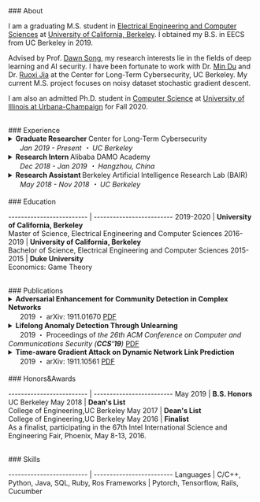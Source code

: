 <link href="/public/css/bootstrap.css" rel="stylesheet" />
<div id="about"></div>
### About

I am a graduating M.S. student in <a href="https://eecs.berkeley.edu/">Electrical Engineering and Computer Sciences</a> at <a href="https://www.berkeley.edu/">University of California, Berkeley</a>. I obtained my B.S. in EECS from UC Berkeley in 2019.

Advised by Prof. <a href="https://www2.eecs.berkeley.edu/Faculty/Homepages/song.html">Dawn Song</a>, my research interests lie in the fields of deep learning and AI security. I have been fortunate to work with Dr. <a href="https://cltc.berkeley.edu/about-us/researchers/min-du/">Min Du</a> and Dr. <a href="https://cltc.berkeley.edu/about-us/researchers/ruoxi-jia/">Ruoxi Jia</a> at the Center for Long-Term Cybersecurity, UC Berkeley. My current M.S. project focuses on noisy dataset stochastic gradient descent.

I am also an admitted Ph.D. student in <a href="https://cs.illinois.edu/">Computer Science</a> at <a href="https://illinois.edu/">University of Illinois at Urbana-Champaign</a> for Fall 2020.

<br/>
<div id="experience"></div>
### Experience

<details>
  <summary>
    <strong>Graduate Researcher </strong>
    Center for Long-Term Cybersecurity<br/>
    <em>&nbsp;&nbsp;&nbsp;&nbsp;&nbsp;&nbsp;Jan 2019 - Present&nbsp;・&nbsp;UC Berkeley</em>
  </summary>
  <p>
(Began as an undergraduate research assistant) Supervised by Prof. Dawn Song and collaborated with postdoctoral researchers Min Du and Ruoxi Jia on research projects related to deep learning and security.
  </p>
  <p>
Lifelong anomaly detection through unlearning:<br/>
• Developed LSTM models to analyze system log files.<br/>
• Maintained a small memory set of labeled data to prevent catastrophic forgetting.<br/>
• Developed a process that is much easier and faster than retraining the system from scratch.<br/>
• The experiment results show a reduction of up to 77.3% false positives and up to 76.6% false negatives on real anomaly detection dataset (Paper presented in CCS'19).
  </p>
  <p>
Adversarial enhancement for community detection in networks:<br/>
• Designs multi-objective fitness function and auto-threshold to solve the resolution limit problem and achieve consensus partition.<br/>
• Evaluated on existing community detection algorithms and the improvement of performance was 10%-30%.<br/>
• Adversarial experiments show that proposed methods can achieve stronger defense against community detection deception (Paper presented in arXiv).
  </p>
  <p>
Time-aware gradient attack on dynamic network link prediction:<br/>
• Utilized the gradient information generated by DDNE across different snapshots to rewire a few links and consider the dynamic natures of real-world systems.<br/>
• Implemented TGA in two ways: one is based on traversal search and greedy search.<br/>
• Evaluated the data from real-world scenarios and the comprehensive experiments show the attack success rate has increased by 20%-40% using TGA. (Paper presented in arXiv).
  </p>
  <p>
NDSGD: A practical method to improve robustness of deep learning model on noisy dataset:<br/>
• Used noisy data clipping and group to reduce the influence of noisy data.<br/>
• Added robustness factors to reduce the oscillation of the loss curve and tune the hyper-parameters to learn optimal models.<br/>
• Evaluated the celebrated datasets and the performance surpassed the state-of-the-art.
  </p>
</details>


<details>
  <summary>
    <strong>Research Intern </strong>
    Alibaba DAMO Academy<br/>
    <em>&nbsp;&nbsp;&nbsp;&nbsp;&nbsp;&nbsp;Dec 2018 - Jan 2019&nbsp;・&nbsp;Hangzhou, China</em>
  </summary>
  <p>
Participated in a project on database security, i.e., assisted in parsing unstructured, free-text log entries into structured representation and developing Long Short-Term Memory (LSTM) model for detection of abnormal conditions of database.
  </p>
</details>

<details>
  <summary>
    <strong>Research Assistant </strong>
    Berkeley Artificial Intelligence Research Lab (BAIR)<br/>
    <em>&nbsp;&nbsp;&nbsp;&nbsp;&nbsp;&nbsp;May 2018 - Nov 2018&nbsp;・&nbsp;UC Berkeley</em>
  </summary>
  <p>
Collaborated with PhD student Xiangyu Yue (Advisor: Prof. Kurt Keutzer) on research projects related to deep learning.
  </p>
  <p>
Domain Adaptation for Road-object Segmentation:<br/>
• Developed a semantic-based scene method which enables to realize 3D-object segmentation from a point-wise label map, using a domain-adaptation training method to reduce the distribution gap between synthetic data and real data so as to enhance the performance of model.
  </p>
  <p>
Autonomous driving with SqueezeNet and CNN:<br/>
• Developed Convolutional Neural Network (CNN) models in TensorFlow to classify images.<br/>
• Conducted image segmentation on KITTI dataset and model training based on SqueezeNet and CNN, aiming to collect data from GTA-V (an action-adventure video game) and further using this dataset to train CNN model for autonomous driving.
  </p>
</details>

<br/>
<div id="education"></div>
### Education

------------------------- | -------------------------
2019-2020 | <strong>University of California, Berkeley</strong><br/>Master of Science, Electrical Engineering and Computer Sciences
2016-2019 | <strong>University of California, Berkeley</strong><br/>Bachelor of Science, Electrical Engineering and Computer Sciences
2015-2015 | <strong>Duke University</strong><br/>Economics: Game Theory

<br/>
<div id="publications"></div>
### Publications

<details>
  <summary>
    <strong>Adversarial Enhancement for Community Detection in Complex Networks</strong>
    <br/>
    &nbsp;&nbsp;&nbsp;&nbsp;&nbsp;&nbsp;2019&nbsp;・&nbsp;arXiv: 1911.01670
    <a href="/data/1911.01670.pdf" class="btn btn-primary btn-xs">PDF</a>
  </summary>
Community detection plays a significant role in network analysis. However, it also faces numerous challenges like adversarial attacks. How to further improve the performance and robustness of community detection for real-world networks has raised great concerns. In this paper, we propose a concept of adversarial enhancement for community detection, and present two adversarial enhancement algorithms: one is named adversarial enhancement via genetic algorithm (AE-GA), in which the modularity and the number of clusters are used to design a fitness function to solve the resolution limit problem; and the other is called adversarial enhancement via vertex similarity (AE-VS), integrating multiple information of community structures captured by diverse vertex similarities, which scales well on large-scale networks. The two algorithms are tested along with six existing community detection algorithms on four real-world networks. Comprehensive experimental results show that, by comparing with two traditional enhancement strategies, our methods help six community detection algorithms achieve more significant performance improvement. Moreover, experiments on the corresponding adversarial networks indicate that our methods can rebuild the network structure destroyed by adversarial attacks to certain extent, achieving stronger defense against community detection deception.
</details>

<details>
  <summary>
    <strong>Lifelong Anomaly Detection Through Unlearning</strong>
    <br/>
    &nbsp;&nbsp;&nbsp;&nbsp;&nbsp;&nbsp;2019&nbsp;・&nbsp;Proceedings of <em>the 26th ACM Conference on Computer and Communications Security (<strong>CCS'19</strong>)</em>
    <a href="/data/3319535.3363226.pdf" class="btn btn-primary btn-xs">PDF</a>
  </summary>
Anomaly detection is essential towards ensuring system security and reliability. Powered by constantly generated system data, deep learning has been found both effective and flexible to use, with its ability to extract patterns without much domain knowledge. Existing anomaly detection research focuses on a scenario referred to as zero-positive, which means that the detection model is only trained for normal (i.e., negative) data. In a real application scenario, there may be additional manually inspected positive data provided after the system is deployed.We refer to this scenario as lifelong anomaly detection. However, we find that existing approaches are not easy to adopt such new knowledge to improve system performance. In this work, we are the first to explore the lifelong anomaly detection problem, and propose novel approaches to handle corresponding challenges. In particular, we propose a framework called unlearning, which can effectively correct the model when a false negative (or a false positive) is labeled. To this aim, we develop several novel techniques to tackle two challenges referred to as exploding loss and catastrophic forgetting. In addition, we abstract a theoretical framework based on generative models. Under this framework, our unlearning approach can be presented in a generic way to be applied to most zero-positive deep learning-based anomaly detection algorithms to turn them into corresponding lifelong anomaly detection solutions. We evaluate our approach using two state-of-the-art zero-positive deep learning anomaly detection architectures and three real-world tasks. The results show that the proposed approach is able to significantly reduce the number of false positives and false negatives through unlearning.
</details>

<details>
  <summary>
    <strong>Time-aware Gradient Attack on Dynamic Network Link Prediction</strong>
    <br/>
    &nbsp;&nbsp;&nbsp;&nbsp;&nbsp;&nbsp;2019&nbsp;・&nbsp;arXiv: 1911.10561
    <a href="/data/1911.10561.pdf" class="btn btn-primary btn-xs">PDF</a>
  </summary>
In network link prediction, it is possible to hide a target link from being predicted with a small perturbation on network structure. This observation may be exploited in many real world scenarios, for example, to preserve privacy, or to exploit financial security. There have been many recent studies to generate adversarial examples to mislead deep learning models on graph data. However, none of the previous work has considered the dynamic nature of real-world systems. In this work, we present the first study of adversarial attack on dynamic network link prediction (DNLP). The proposed attack method, namely time-aware gradient attack (TGA), utilizes the gradient information generated by deep dynamic network embedding (DDNE) across different snapshots to rewire a few links, so as to make DDNE fail to predict target links. We implement TGA in two ways: one is based on traversal search, namely TGA-Tra; and the other is simplified with greedy search for efficiency, namely TGA-Gre. We conduct comprehensive experiments which show the outstanding performance of TGA in attacking DNLP algorithms.
</details>

<br/>
<div id="honors"></div>
### Honors&Awards

------------------------- | -------------------------
May 2019 | <strong>B.S. Honors</strong><br/>UC Berkeley
May 2018 | <strong>Dean's List</strong><br/>College of Engineering,UC Berkeley
May 2017 | <strong>Dean's List</strong><br/>College of Engineering,UC Berkeley
May 2016 | <strong>Finalist</strong><br/>As a finalist, participating in the 67th Intel International Science and Engineering Fair, Phoenix, May 8-13, 2016.

<br/>
<div id="skills"></div>
### Skills

------------------------- | -------------------------
Languages | C/C++, Python, Java, SQL, Ruby, Ros
Frameworks | Pytorch, Tensorflow, Rails, Cucumber
